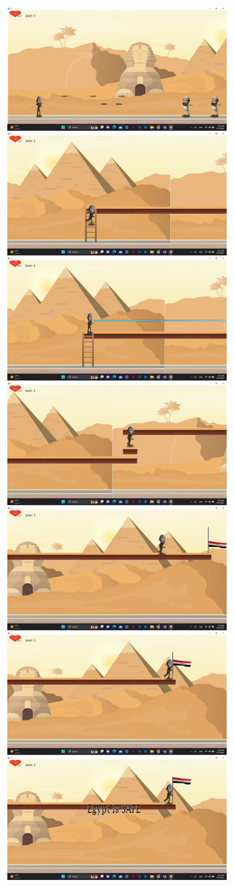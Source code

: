 ![Project Screenshot](Screenshot(129).png)
![Project Screenshot](Screenshot(130).png)
![Project Screenshot](Screenshot(131).png)
![Project Screenshot](Screenshot(132).png)
![Project Screenshot](Screenshot(133).png)
![Project Screenshot](Screenshot(134).png)
![Project Screenshot](Screenshot(135).png)
